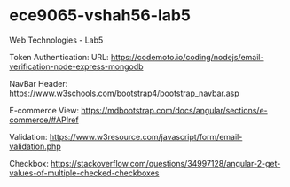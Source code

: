 # ece9065-vshah56-lab5
Web Technologies - Lab5

Token Authentication:
URL: https://codemoto.io/coding/nodejs/email-verification-node-express-mongodb

NavBar Header:
https://www.w3schools.com/bootstrap4/bootstrap_navbar.asp

E-commerce View:
https://mdbootstrap.com/docs/angular/sections/e-commerce/#APIref

Validation:
https://www.w3resource.com/javascript/form/email-validation.php

Checkbox:
https://stackoverflow.com/questions/34997128/angular-2-get-values-of-multiple-checked-checkboxes
